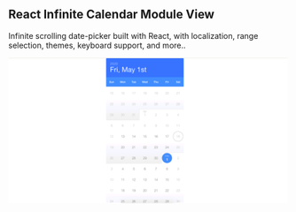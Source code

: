 ## React Infinite Calendar Module View

Infinite scrolling date-picker built with React, with localization, range selection, themes, keyboard support, and more..

<img src="src/images/screenshot.png" />
